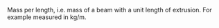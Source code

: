 ﻿Mass per length, i.e. mass of a beam with a unit length of extrusion. For example measured in kg/m.
